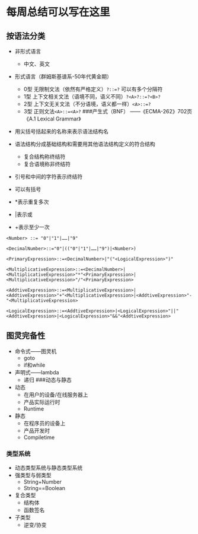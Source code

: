 # 每周总结可以写在这里


## 按语法分类
- 非形式语言
	- 中文、英文
- 形式语言（群姆斯基谱系-50年代黄金期）
	- 0型 无限制文法（依然有严格定义）```?::=?```  可以有多个分隔符
	- 1型 上下文相关文法（语境不同，语义不同）```?<A>?::=?<B>?```
	- 2型 上下文无关文法（不分语境，语义都一样）```<A>::=?```
	- 3型 正则文法```<A>::=<A>?```
###产生式（BNF）
——《ECMA-262》702页《A.1 Lexical Grammar》

- 用尖括号括起来的名称来表示语法结构名
- 语法结构分成基础结构和需要用其他语法结构定义的符合结构
	- 复合结构称终结符
	- 复合语境称非终结符
- 引号和中间的字符表示终结符
- 可以有括号
- *表示重复多次
- |表示或
- +表示至少一次

```
<Number> ::= "0"|"1"|……|"9"
 ```

```
<DecimalNumber>::="0"|(("0"|"1"|……|"9")|<Number>)
 ```

```
<PrimaryExpression>::=<DecimalNumber>|"("<LogicalExpression>")"
 ```

```
<MultiplicativeExpression>::=<DecimalNumber>|<MultiplicativeExpression>"*"<PrimaryExpression>|<MultiplicativeExpression>"/"<PrimaryExpression>
 ```

```
<AddtiveExpression>::=<MultiplicativeExpression>|<AddtiveExpression>"+"<MultiplicativeExpression>|<AddtiveExpression>"-"<MultiplicativeExpression>
 ```

```
<LogicalExpression>::=<AddtiveExpression>|<LogicalExpression>"||"<AddtiveExpression>|<LogicalExpression>"&&"<AddtiveExpression>
 ```
## 图灵完备性
- 命令式——图灵机
	- goto
	- if和while
- 声明式——lambda
	- 递归
###动态与静态
- 动态
	- 在用户的设备/在线服务器上
	- 产品实际运行时
	- Runtime
- 静态
	- 在程序员的设备上
	- 产品开发时
	- Compiletime

### 类型系统
- 动态类型系统与静态类型系统
- 强类型与弱类型
	- String+Number
	- String==Boolean
- 复合类型
	- 结构体
	- 函数签名
- 子类型
	- 逆变/协变
